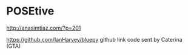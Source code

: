 # POSEtive

http://anasimtiaz.com/?p=201

https://github.com/IanHarvey/bluepy 
github link code sent by Caterina (GTA)
